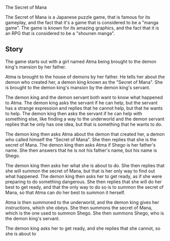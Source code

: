 The Secret of Mana

The Secret of Mana is a Japanese puzzle game, that is famous for its gameplay, and the fact that it's a game that is considered to be a "manga game". The game is known for its amazing graphics, and the fact that it is an RPG that is considered to be a "shounen manga".

## Story

The game starts out with a girl named Atma being brought to the demon king's mansion by her father.

Atma is brought to the house of demons by her father. He tells her about the demon who created her, a demon king known as the "Secret of Mana". She is brought to the demon king's mansion by the demon king's servant.

The demon king and the demon servant both want to know what happened to Atma. The demon king asks the servant if he can help, but the servant has a strange expression and replies that he cannot help, but that he wants to help. The demon king then asks the servant if he can help with something else, like finding a way to the underworld and the demon servant replies that he only has one idea, but that is something that he wants to do.

The demon king then asks Atma about the demon that created her, a demon who called himself the "Secret of Mana". She then replies that she is the secret of Mana. The demon king then asks Atma if Shego is her father's name. She then answers that he is not his father's name, but his name is Shego.

The demon king then asks her what she is about to do. She then replies that she will summon the secret of Mana, but that is her only way to find out what happened. The demon king then asks her to get ready, as if she were preparing to do something dangerous. She then replies that she will do her best to get ready, and that the only way to do so is to summon the secret of Mana, so that Atma can do her best to summon it herself.

Atma is then summoned to the underworld, and the demon king gives her instructions, which she obeys. She then summons the secret of Mana, which is the one used to summon Shego. She then summons Shego, who is the demon king's servant.

The demon king asks her to get ready, and she replies that she cannot, so she is about to